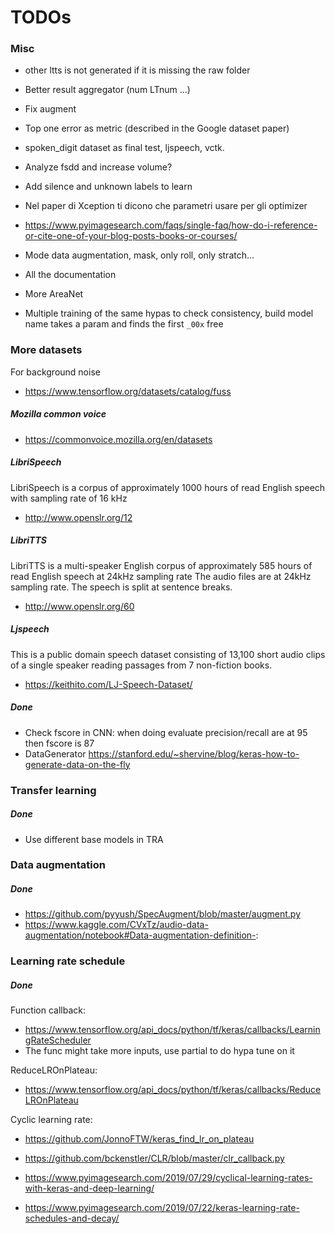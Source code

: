 # TODOs

### Misc

* other ltts is not generated if it is missing the raw folder
* Better result aggregator (num LTnum ...)
* Fix augment

* Top one error as metric (described in the Google dataset paper)
* spoken\_digit dataset as final test, ljspeech, vctk.
* Analyze fsdd and increase volume?
* Add silence and unknown labels to learn
* Nel paper di Xception ti dicono che parametri usare per gli optimizer
* https://www.pyimagesearch.com/faqs/single-faq/how-do-i-reference-or-cite-one-of-your-blog-posts-books-or-courses/
* Mode data augmentation, mask, only roll, only stratch...
* All the documentation
* More AreaNet
* Multiple training of the same hypas to check consistency, build model name takes a param and finds the first `_00x` free

### More datasets

For background noise

* https://www.tensorflow.org/datasets/catalog/fuss

##### Mozilla common voice

* https://commonvoice.mozilla.org/en/datasets

##### LibriSpeech

LibriSpeech is a corpus of approximately 1000 hours of read English speech with sampling rate of 16 kHz

* http://www.openslr.org/12

##### LibriTTS

LibriTTS is a multi-speaker English corpus of approximately 585 hours of read English speech at 24kHz sampling rate
The audio files are at 24kHz sampling rate. The speech is split at sentence breaks.

* http://www.openslr.org/60

##### Ljspeech

This is a public domain speech dataset consisting of 13,100 short audio clips of a single speaker reading passages from 7 non-fiction books.

* https://keithito.com/LJ-Speech-Dataset/

##### Done

* Check fscore in CNN: when doing evaluate precision/recall are at 95 then fscore is 87
* DataGenerator https://stanford.edu/~shervine/blog/keras-how-to-generate-data-on-the-fly

### Transfer learning

##### Done

* Use different base models in TRA

### Data augmentation

##### Done

* https://github.com/pyyush/SpecAugment/blob/master/augment.py
* https://www.kaggle.com/CVxTz/audio-data-augmentation/notebook#Data-augmentation-definition-:

### Learning rate schedule

##### Done

Function callback:

* https://www.tensorflow.org/api_docs/python/tf/keras/callbacks/LearningRateScheduler
* The func might take more inputs, use partial to do hypa tune on it

ReduceLROnPlateau:

* https://www.tensorflow.org/api_docs/python/tf/keras/callbacks/ReduceLROnPlateau

Cyclic learning rate:

* https://github.com/JonnoFTW/keras_find_lr_on_plateau
* https://github.com/bckenstler/CLR/blob/master/clr_callback.py
* https://www.pyimagesearch.com/2019/07/29/cyclical-learning-rates-with-keras-and-deep-learning/

* https://www.pyimagesearch.com/2019/07/22/keras-learning-rate-schedules-and-decay/
